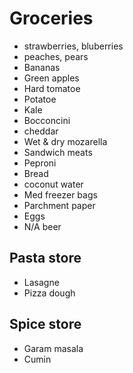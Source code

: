 # Groceries

- strawberries, bluberries
- peaches, pears
- Bananas
- Green apples
- Hard tomatoe
- Potatoe
- Kale
- Bocconcini
- cheddar
- Wet & dry mozarella
- Sandwich meats
- Peproni
- Bread
- coconut water
- Med freezer bags
- Parchment paper
- Eggs
- N/A beer

## Pasta store

- Lasagne
- Pizza dough

## Spice store

- Garam masala
- Cumin
